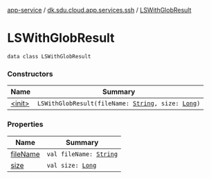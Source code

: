 [app-service](../../index.md) / [dk.sdu.cloud.app.services.ssh](../index.md) / [LSWithGlobResult](./index.md)

# LSWithGlobResult

`data class LSWithGlobResult`

### Constructors

| Name | Summary |
|---|---|
| [&lt;init&gt;](-init-.md) | `LSWithGlobResult(fileName: `[`String`](https://kotlinlang.org/api/latest/jvm/stdlib/kotlin/-string/index.html)`, size: `[`Long`](https://kotlinlang.org/api/latest/jvm/stdlib/kotlin/-long/index.html)`)` |

### Properties

| Name | Summary |
|---|---|
| [fileName](file-name.md) | `val fileName: `[`String`](https://kotlinlang.org/api/latest/jvm/stdlib/kotlin/-string/index.html) |
| [size](size.md) | `val size: `[`Long`](https://kotlinlang.org/api/latest/jvm/stdlib/kotlin/-long/index.html) |
